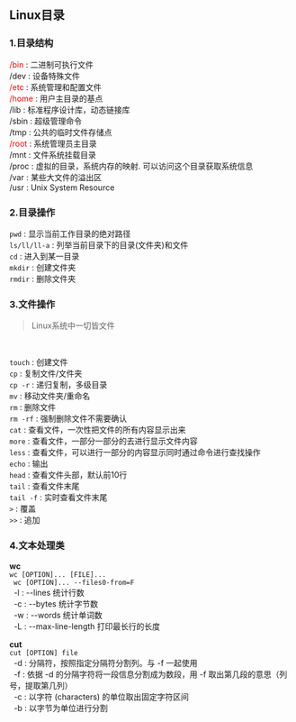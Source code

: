 ## Linux目录
### 1.目录结构
<font color="red"> /bin </font> : 二进制可执行文件 <br>
/dev : 设备特殊文件 <br>
<font color="red"> /etc </font> : 系统管理和配置文件 <br>
<font color="red"> /home </font> : 用户主目录的基点 <br>
/lib : 标准程序设计库，动态链接库 <br>
/sbin : 超级管理命令 <br>
/tmp : 公共的临时文件存储点 <br>
<font color="red"> /root </font> : 系统管理员主目录 <br>
/mnt : 文件系统挂载目录 <br>
/proc : 虚拟的目录，系统内存的映射. 可以访问这个目录获取系统信息 <br>
/var : 某些大文件的溢出区 <br>
/usr : Unix System Resource
<br>

### 2.目录操作
`pwd` : 显示当前工作目录的绝对路径 <br>
`ls/ll/ll-a` : 列举当前目录下的目录(文件夹)和文件 <br>
`cd` : 进入到某一目录 <br>
`mkdir` : 创建文件夹 <br>
`rmdir` : 删除文件夹 <br>

### 3.文件操作
>Linux系统中一切皆文件
<br>

`touch` : 创建文件 <br>
`cp` : 复制文件/文件夹 <br>
`cp -r` : 递归复制，多级目录 <br>
`mv` : 移动文件夹/重命名 <br>
`rm` : 删除文件 <br>
`rm -rf` : 强制删除文件不需要确认 <br>
`cat` : 查看文件，一次性把文件的所有内容显示出来 <br>
`more` : 查看文件，一部分一部分的去进行显示文件内容 <br>
`less` : 查看文件，可以进行一部分的内容显示同时通过命令进行查找操作 <br>
`echo` : 输出 <br>
`head` : 查看文件头部，默认前10行 <br>
`tail` : 查看文件末尾 <br>
`tail -f` : 实时查看文件末尾 <br>
`>` : 覆盖 <br>
`>>` : 追加 <br>

### 4.文本处理类
<b>wc</b> <br>
` wc [OPTION]... [FILE]... `<br>
` wc [OPTION]... --files0-from=F` <br>
&nbsp;&nbsp;-l : --lines 统计行数 <br>
&nbsp;&nbsp;-c : --bytes 统计字节数 <br>
&nbsp;&nbsp;-w : --words 统计单词数 <br>
&nbsp;&nbsp;-L : --max-line-length 打印最长行的长度 <br>

<b>cut</b> <br>
`cut [OPTION] file` <br>
&nbsp;&nbsp;-d : 分隔符，按照指定分隔符分割列。与 -f 一起使用 <br>
&nbsp;&nbsp;-f : 依据 -d 的分隔字符将一段信息分割成为数段，用 -f 取出第几段的意思（列号，提取第几列） <br>
&nbsp;&nbsp;-c : 以字符 (characters) 的单位取出固定字符区间 <br>
&nbsp;&nbsp;-b : 以字节为单位进行分割 <br>
